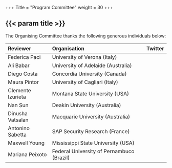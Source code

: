 +++
Title = "Program Committee"
weight = 30
+++

## {{< param title >}}

The Organising Committee thanks the following generous individuals below:






| **Reviewer**		 | **Organisation** 	 | **Twitter**	 	 |
|:---------------|:-------------------|:---------------|
|Federica Paci|University of Verona (Italy)|       |
|Ali Babar|University of Adelaide (Australia)|     |
|Diego Costa|Concordia University (Canada)|        |
|Maura Pintor|University of Cagliari (Italy)|      |
|Clemente Izurieta|Montana State University (USA)| |
|Nan Sun|Deakin University (Australia)|            |
|Dinusha Vatsalan|Macquarie University (Australia)|        |
|Antonino Sabetta  | SAP Security Research (France)  |  |
|Maxwell Young | Mississippi State University (USA) ||
|Mariana Peixoto| Federal University of Pernambuco (Brazil) ||
